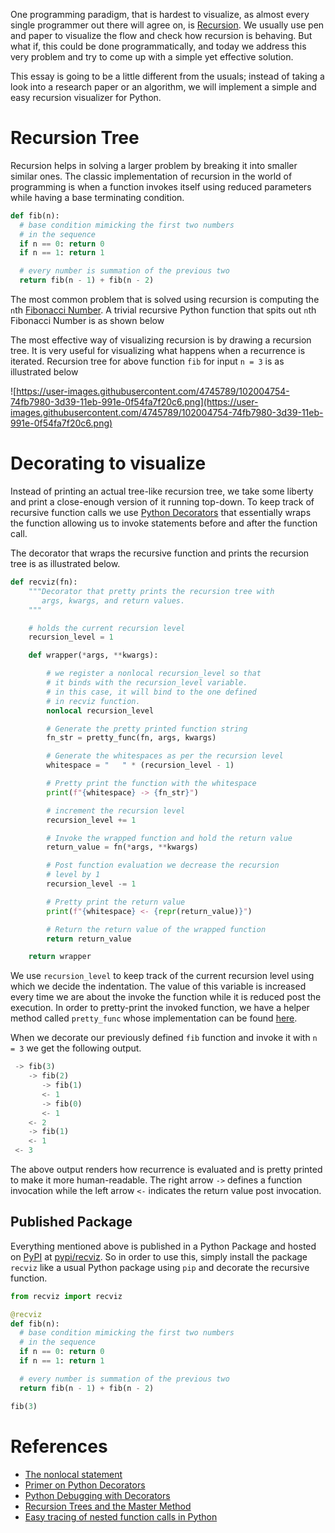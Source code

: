 One programming paradigm, that is hardest to visualize, as almost every single programmer out there will agree on, is [Recursion](https://en.wikipedia.org/wiki/Recursion_(computer_science)). We usually use pen and paper to visualize the flow and check how recursion is behaving. But what if, this could be done programmatically, and today we address this very problem and try to come up with a simple yet effective solution.

This essay is going to be a little different from the usuals; instead of taking a look into a research paper or an algorithm, we will implement a simple and easy recursion visualizer for Python.

# Recursion Tree

Recursion helps in solving a larger problem by breaking it into smaller similar ones. The classic implementation of recursion in the world of programming is when a function invokes itself using reduced parameters while having a base terminating condition.

```python
def fib(n):
  # base condition mimicking the first two numbers
  # in the sequence
  if n == 0: return 0
  if n == 1: return 1

  # every number is summation of the previous two
  return fib(n - 1) + fib(n - 2)
```

The most common problem that is solved using recursion is computing the `n`th [Fibonacci Number](https://en.wikipedia.org/wiki/Fibonacci_number). A trivial recursive Python function that spits out `n`th Fibonacci Number is as shown below

The most effective way of visualizing recursion is by drawing a recursion tree. It is very useful for visualizing what happens when a recurrence is iterated. Recursion tree for above function `fib` for input `n = 3` is as illustrated below

![https://user-images.githubusercontent.com/4745789/102004754-74fb7980-3d39-11eb-991e-0f54fa7f20c6.png](https://user-images.githubusercontent.com/4745789/102004754-74fb7980-3d39-11eb-991e-0f54fa7f20c6.png)

# Decorating to visualize

Instead of printing an actual tree-like recursion tree, we take some liberty and print a close-enough version of it running top-down. To keep track of recursive function calls we use [Python Decorators](https://realpython.com/primer-on-python-decorators/) that essentially wraps the function allowing us to invoke statements before and after the function call.

The decorator that wraps the recursive function and prints the recursion tree is as illustrated below.

```python
def recviz(fn):
    """Decorator that pretty prints the recursion tree with
       args, kwargs, and return values.
    """

    # holds the current recursion level
    recursion_level = 1

    def wrapper(*args, **kwargs):

        # we register a nonlocal recursion_level so that
        # it binds with the recursion_level variable.
        # in this case, it will bind to the one defined
        # in recviz function.
        nonlocal recursion_level

        # Generate the pretty printed function string
        fn_str = pretty_func(fn, args, kwargs)

        # Generate the whitespaces as per the recursion level
        whitespace = "   " * (recursion_level - 1)

        # Pretty print the function with the whitespace
        print(f"{whitespace} -> {fn_str}")

        # increment the recursion level
        recursion_level += 1

        # Invoke the wrapped function and hold the return value
        return_value = fn(*args, **kwargs)

        # Post function evaluation we decrease the recursion
        # level by 1
        recursion_level -= 1

        # Pretty print the return value
        print(f"{whitespace} <- {repr(return_value)}")

        # Return the return value of the wrapped function
        return return_value

    return wrapper
```

We use `recursion_level` to keep track of the current recursion level using which we decide the indentation. The value of this variable is increased every time we are about the invoke the function while it is reduced post the execution. In order to pretty-print the invoked function, we have a helper method called `pretty_func` whose implementation can be found [here](https://github.com/arpitbbhayani/recviz/blob/master/src/recviz/rec.py).

When we decorate our previously defined `fib` function and invoke it with `n = 3` we get the following output.

```python
 -> fib(3)
    -> fib(2)
       -> fib(1)
       <- 1
       -> fib(0)
       <- 1
    <- 2
    -> fib(1)
    <- 1
 <- 3
```

The above output renders how recurrence is evaluated and is pretty printed to make it more human-readable. The right arrow `->` defines a function invocation while the left arrow `<-` indicates the return value post invocation.

## Published Package

Everything mentioned above is published in a Python Package and hosted on [PyPI](https://pypi.org/) at [pypi/recviz](https://pypi.org/project/recviz/). So in order to use this, simply install the package `recviz` like a usual Python package using `pip` and decorate the recursive function.

```python
from recviz import recviz

@recviz
def fib(n):
  # base condition mimicking the first two numbers
  # in the sequence
  if n == 0: return 0
  if n == 1: return 1

  # every number is summation of the previous two
  return fib(n - 1) + fib(n - 2)

fib(3)
```

# References

- [The nonlocal statement](https://docs.python.org/3/reference/simple_stmts.html#the-nonlocal-statement)
- [Primer on Python Decorators](https://realpython.com/primer-on-python-decorators/)
- [Python Debugging with Decorators](https://paulbutler.org/2008/python-debugging-with-decorators/)
- [Recursion Trees and the Master Method](https://www.cs.cornell.edu/courses/cs3110/2012sp/lectures/lec20-master/lec20.html)
- [Easy tracing of nested function calls in Python](https://eli.thegreenplace.net/2012/08/22/easy-tracing-of-nested-function-calls-in-python)
